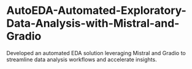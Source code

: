 # AutoEDA-Automated-Exploratory-Data-Analysis-with-Mistral-and-Gradio
Developed an automated EDA solution leveraging Mistral and Gradio to streamline data analysis workflows and accelerate insights.
